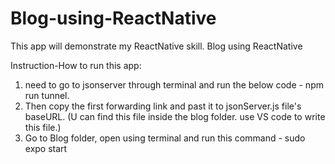# Blog-using-ReactNative
This app will demonstrate my ReactNative skill. Blog using ReactNative

Instruction-How to run this app:

1. need to go to jsonserver through terminal and run the below code - npm run tunnel. 
2. Then copy the first forwarding link and past it to jsonServer.js file's baseURL. (U can find this file inside the blog folder. use VS code to write this file.)  
3. Go to Blog folder, open using terminal and run this command - sudo expo start
